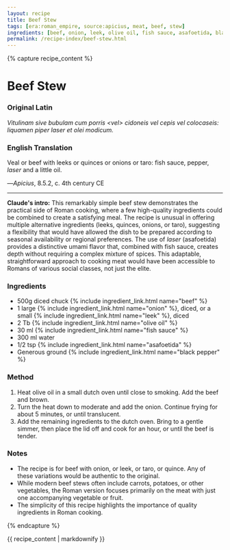 ```yaml
---
layout: recipe
title: Beef Stew
tags: [era:roman_empire, source:apicius, meat, beef, stew]
ingredients: [beef, onion, leek, olive oil, fish sauce, asafoetida, black pepper]
permalink: /recipe-index/beef-stew.html
---
```


{% capture recipe_content %}
# Beef Stew

### Original Latin
*Vitulinam sive bubulam cum porris \<vel\> cidoneis vel cepis vel colocaseis: liquamen piper laser et olei modicum.*

### English Translation
Veal or beef with leeks or quinces or onions or taro: fish sauce, pepper, *laser* and a little oil.

—*Apicius*, 8.5.2, c. 4th century CE

___

**Claude's intro:** This remarkably simple beef stew demonstrates the practical side of Roman cooking, where a few high-quality ingredients could be combined to create a satisfying meal. The recipe is unusual in offering multiple alternative ingredients (leeks, quinces, onions, or taro), suggesting a flexibility that would have allowed the dish to be prepared according to seasonal availability or regional preferences. The use of *laser* (asafoetida) provides a distinctive umami flavor that, combined with fish sauce, creates depth without requiring a complex mixture of spices. This adaptable, straightforward approach to cooking meat would have been accessible to Romans of various social classes, not just the elite.

### Ingredients
- 500g diced chuck {% include ingredient_link.html name="beef" %}
- 1 large {% include ingredient_link.html name="onion" %}, diced, or a small {% include ingredient_link.html name="leek" %}, diced
- 2 Tb {% include ingredient_link.html name="olive oil" %}
- 30 ml {% include ingredient_link.html name="fish sauce" %}
- 300 ml water
- 1/2 tsp {% include ingredient_link.html name="asafoetida" %}
- Generous ground {% include ingredient_link.html name="black pepper" %}

### Method
1. Heat olive oil in a small dutch oven until close to smoking. Add the beef and brown.
2. Turn the heat down to moderate and add the onion. Continue frying for about 5 minutes, or until translucent.
3. Add the remaining ingredients to the dutch oven. Bring to a gentle simmer, then place the lid off and cook for an hour, or until the beef is tender.

### Notes
- The recipe is for beef with onion, or leek, or taro, or quince. Any of these variations would be authentic to the original.
- While modern beef stews often include carrots, potatoes, or other vegetables, the Roman version focuses primarily on the meat with just one accompanying vegetable or fruit.
- The simplicity of this recipe highlights the importance of quality ingredients in Roman cooking.

{% endcapture %}

{{ recipe_content | markdownify }}
